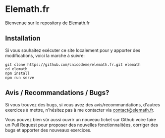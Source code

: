 # Elemath.fr

Bienvenue sur le repository de Elemath.fr

## Installation

Si vous souhaitez exécuter ce site localement pour y apporter des modifications, voici la marche à suivre:

```
git clone https://github.com/cnicodeme/elemath.fr.git elemath
cd elemath
npm install
npm run serve
```

## Avis / Recommandations / Bugs?

Si vous trouvez des bugs, si vous avez des avis/recommandations, d'autres exercices à mettre,
n'hésitez pas à me contacter via contact@elemath.fr.

Vous pouvez bien sûr aussi ouvrir un nouveau ticket sur Github voire faire un Pull Request pour proposer des nouvelles fonctionnalitées, corriger des bugs et apporter des nouveaux exercices.
